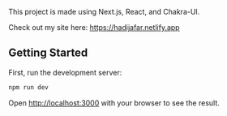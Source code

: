 This project is made using Next.js, React, and Chakra-UI.

Check out my site here: https://hadijafar.netlify.app

## Getting Started

First, run the development server:

```bash
npm run dev
```

Open [http://localhost:3000](http://localhost:3000) with your browser to see the result.
